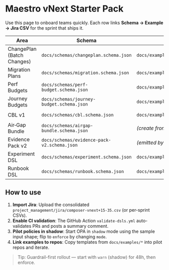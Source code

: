 # Maestro vNext Starter Pack

Use this page to onboard teams quickly. Each row links **Schema → Example → Jira CSV** for the sprint that ships it.

| Area                       | Schema                                      | Example                             | Jira CSV                                        |
| -------------------------- | ------------------------------------------- | ----------------------------------- | ----------------------------------------------- |
| ChangePlan (Batch Changes) | `docs/schemas/changeplan.schema.json`       | `docs/examples/changeplan.yaml`     | `project_management/jira/composer-vnext+11.csv` |
| Migration Plans            | `docs/schemas/migration.schema.json`        | `docs/examples/migration.yaml`      | `project_management/jira/composer-vnext+31.csv` |
| Perf Budgets               | `docs/schemas/perf-budget.schema.json`      | `docs/examples/perf.budget.json`    | `project_management/jira/composer-vnext+20.csv` |
| Journey Budgets            | `docs/schemas/journey-budget.schema.json`   | `docs/examples/journey.budget.json` | `project_management/jira/composer-vnext+30.csv` |
| CBL v1                     | `docs/schemas/cbl.schema.json`              | `docs/examples/cbl.example.yaml`    | `project_management/jira/composer-vnext+24.csv` |
| Air‑Gap Bundle             | `docs/schemas/airgap-bundle.schema.json`    | _(create from exports)_             | `project_management/jira/composer-vnext+29.csv` |
| Evidence Pack v2           | `docs/schemas/evidence-pack-v2.schema.json` | _(emitted by pipeline)_             | `project_management/jira/composer-vnext+21.csv` |
| Experiment DSL             | `docs/schemas/experiment.schema.json`       | `docs/examples/experiment.yaml`     | `project_management/jira/composer-vnext+32.csv` |
| Runbook DSL                | `docs/schemas/runbook.schema.json`          | `docs/examples/runbook.yaml`        | `project_management/jira/composer-vnext+33.csv` |

## How to use

1. **Import Jira**: Upload the consolidated `project_management/jira/composer-vnext+15-35.csv` (or per-sprint CSVs).
2. **Enable CI validation**: The GitHub Action `validate-dsls.yml` auto-validates PRs and posts a summary comment.
3. **Pilot policies in shadow**: Start OPA in `shadow` mode using the sample input shape; flip to `enforce` by changing `mode`.
4. **Link examples to repos**: Copy templates from `docs/examples/*` into pilot repos and iterate.

> Tip: Guardrail-first rollout — start with `warn` (shadow) for 48h, then enforce.
